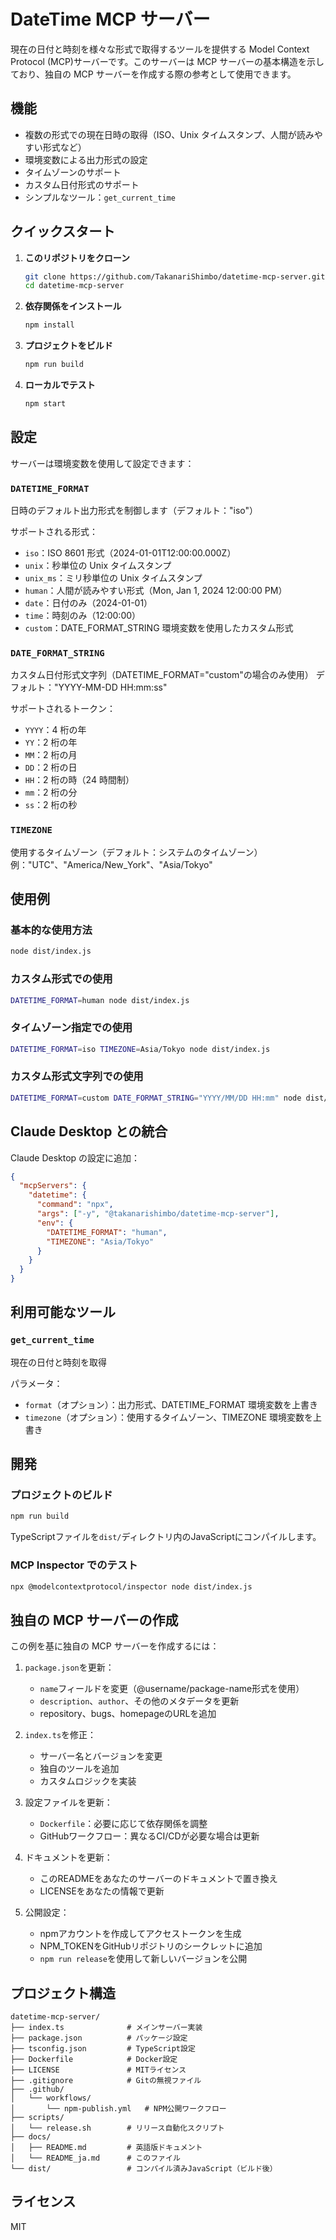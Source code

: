 # DateTime MCP サーバー

現在の日付と時刻を様々な形式で取得するツールを提供する Model Context Protocol (MCP)サーバーです。このサーバーは MCP サーバーの基本構造を示しており、独自の MCP サーバーを作成する際の参考として使用できます。

## 機能

- 複数の形式での現在日時の取得（ISO、Unix タイムスタンプ、人間が読みやすい形式など）
- 環境変数による出力形式の設定
- タイムゾーンのサポート
- カスタム日付形式のサポート
- シンプルなツール：`get_current_time`

## クイックスタート

1. **このリポジトリをクローン**

   ```bash
   git clone https://github.com/TakanariShimbo/datetime-mcp-server.git
   cd datetime-mcp-server
   ```

2. **依存関係をインストール**

   ```bash
   npm install
   ```

3. **プロジェクトをビルド**

   ```bash
   npm run build
   ```

4. **ローカルでテスト**
   ```bash
   npm start
   ```

## 設定

サーバーは環境変数を使用して設定できます：

### `DATETIME_FORMAT`

日時のデフォルト出力形式を制御します（デフォルト："iso"）

サポートされる形式：

- `iso`：ISO 8601 形式（2024-01-01T12:00:00.000Z）
- `unix`：秒単位の Unix タイムスタンプ
- `unix_ms`：ミリ秒単位の Unix タイムスタンプ
- `human`：人間が読みやすい形式（Mon, Jan 1, 2024 12:00:00 PM）
- `date`：日付のみ（2024-01-01）
- `time`：時刻のみ（12:00:00）
- `custom`：DATE_FORMAT_STRING 環境変数を使用したカスタム形式

### `DATE_FORMAT_STRING`

カスタム日付形式文字列（DATETIME_FORMAT="custom"の場合のみ使用）
デフォルト："YYYY-MM-DD HH:mm:ss"

サポートされるトークン：

- `YYYY`：4 桁の年
- `YY`：2 桁の年
- `MM`：2 桁の月
- `DD`：2 桁の日
- `HH`：2 桁の時（24 時間制）
- `mm`：2 桁の分
- `ss`：2 桁の秒

### `TIMEZONE`

使用するタイムゾーン（デフォルト：システムのタイムゾーン）
例："UTC"、"America/New_York"、"Asia/Tokyo"

## 使用例

### 基本的な使用方法

```bash
node dist/index.js
```

### カスタム形式での使用

```bash
DATETIME_FORMAT=human node dist/index.js
```

### タイムゾーン指定での使用

```bash
DATETIME_FORMAT=iso TIMEZONE=Asia/Tokyo node dist/index.js
```

### カスタム形式文字列での使用

```bash
DATETIME_FORMAT=custom DATE_FORMAT_STRING="YYYY/MM/DD HH:mm" node dist/index.js
```

## Claude Desktop との統合

Claude Desktop の設定に追加：

```json
{
  "mcpServers": {
    "datetime": {
      "command": "npx",
      "args": ["-y", "@takanarishimbo/datetime-mcp-server"],
      "env": {
        "DATETIME_FORMAT": "human",
        "TIMEZONE": "Asia/Tokyo"
      }
    }
  }
}
```

## 利用可能なツール

### `get_current_time`

現在の日付と時刻を取得

パラメータ：

- `format`（オプション）：出力形式、DATETIME_FORMAT 環境変数を上書き
- `timezone`（オプション）：使用するタイムゾーン、TIMEZONE 環境変数を上書き

## 開発

### プロジェクトのビルド

```bash
npm run build
```

TypeScriptファイルを`dist/`ディレクトリ内のJavaScriptにコンパイルします。

### MCP Inspector でのテスト

```bash
npx @modelcontextprotocol/inspector node dist/index.js
```

## 独自の MCP サーバーの作成

この例を基に独自の MCP サーバーを作成するには：

1. `package.json`を更新：

   - `name`フィールドを変更（@username/package-name形式を使用）
   - `description`、`author`、その他のメタデータを更新
   - repository、bugs、homepageのURLを追加

2. `index.ts`を修正：

   - サーバー名とバージョンを変更
   - 独自のツールを追加
   - カスタムロジックを実装

3. 設定ファイルを更新：
   - `Dockerfile`：必要に応じて依存関係を調整
   - GitHubワークフロー：異なるCI/CDが必要な場合は更新

4. ドキュメントを更新：
   - このREADMEをあなたのサーバーのドキュメントで置き換え
   - LICENSEをあなたの情報で更新

5. 公開設定：
   - npmアカウントを作成してアクセストークンを生成
   - NPM_TOKENをGitHubリポジトリのシークレットに追加
   - `npm run release`を使用して新しいバージョンを公開

## プロジェクト構造

```
datetime-mcp-server/
├── index.ts              # メインサーバー実装
├── package.json          # パッケージ設定
├── tsconfig.json         # TypeScript設定
├── Dockerfile            # Docker設定
├── LICENSE               # MITライセンス
├── .gitignore            # Gitの無視ファイル
├── .github/
│   └── workflows/
│       └── npm-publish.yml   # NPM公開ワークフロー
├── scripts/
│   └── release.sh        # リリース自動化スクリプト
├── docs/
│   ├── README.md         # 英語版ドキュメント
│   └── README_ja.md      # このファイル
└── dist/                 # コンパイル済みJavaScript（ビルド後）
```

## ライセンス

MIT
